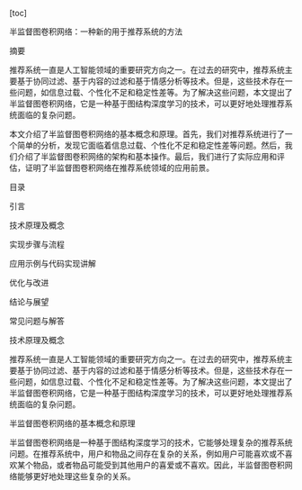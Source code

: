 
[toc]                    
                
                
半监督图卷积网络：一种新的用于推荐系统的方法

摘要

推荐系统一直是人工智能领域的重要研究方向之一。在过去的研究中，推荐系统主要基于协同过滤、基于内容的过滤和基于情感分析等技术。但是，这些技术存在一些问题，如信息过载、个性化不足和稳定性差等。为了解决这些问题，本文提出了半监督图卷积网络，它是一种基于图结构深度学习的技术，可以更好地处理推荐系统面临的复杂问题。

本文介绍了半监督图卷积网络的基本概念和原理。首先，我们对推荐系统进行了一个简单的分析，发现它面临着信息过载、个性化不足和稳定性差等问题。然后，我们介绍了半监督图卷积网络的架构和基本操作。最后，我们进行了实际应用和评估，证明了半监督图卷积网络在推荐系统领域的应用前景。

目录

引言

技术原理及概念

实现步骤与流程

应用示例与代码实现讲解

优化与改进

结论与展望

常见问题与解答

技术原理及概念

推荐系统一直是人工智能领域的重要研究方向之一。在过去的研究中，推荐系统主要基于协同过滤、基于内容的过滤和基于情感分析等技术。但是，这些技术存在一些问题，如信息过载、个性化不足和稳定性差等。为了解决这些问题，本文提出了半监督图卷积网络，它是一种基于图结构深度学习的技术，可以更好地处理推荐系统面临的复杂问题。

半监督图卷积网络的基本概念和原理

半监督图卷积网络是一种基于图结构深度学习的技术，它能够处理复杂的推荐系统问题。在推荐系统中，用户和物品之间存在复杂的关系，例如用户可能喜欢或不喜欢某个物品，或者物品可能受到其他用户的喜爱或不喜欢。因此，半监督图卷积网络能够更好地处理这些复杂的关系。

